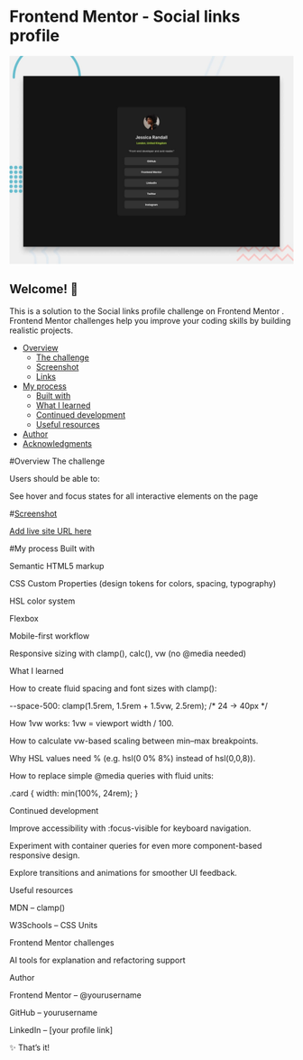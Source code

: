 # Frontend Mentor - Social links profile

![Design preview for the Social links profile coding challenge](./preview.jpg)

## Welcome! 👋
This is a solution to the Social links profile challenge on Frontend Mentor
.
Frontend Mentor challenges help you improve your coding skills by building realistic projects.

- [Overview](#overview)
  - [The challenge](#the-challenge)
  - [Screenshot](#screenshot)
  - [Links](#links)
- [My process](#my-process)
  - [Built with](#built-with)
  - [What I learned](#what-i-learned)
  - [Continued development](#continued-development)
  - [Useful resources](#useful-resources)
- [Author](#author)
- [Acknowledgments](#acknowledgments)

#Overview
The challenge

Users should be able to:

See hover and focus states for all interactive elements on the page

#[Screenshot](./design/Screenshot.png)

 [Add live site URL here](https://emelinur.github.io/social-links-profile-main/)

#My process
Built with

Semantic HTML5 markup

CSS Custom Properties (design tokens for colors, spacing, typography)

HSL color system

Flexbox

Mobile-first workflow

Responsive sizing with clamp(), calc(), vw (no @media needed)

What I learned

How to create fluid spacing and font sizes with clamp():

--space-500: clamp(1.5rem, 1.5rem + 1.5vw, 2.5rem); /* 24 → 40px */


How 1vw works: 1vw = viewport width / 100.

How to calculate vw-based scaling between min–max breakpoints.

Why HSL values need % (e.g. hsl(0 0% 8%) instead of hsl(0,0,8)).

How to replace simple @media queries with fluid units:

.card { width: min(100%, 24rem); }

Continued development

Improve accessibility with :focus-visible for keyboard navigation.

Experiment with container queries for even more component-based responsive design.

Explore transitions and animations for smoother UI feedback.

Useful resources

MDN – clamp()

W3Schools – CSS Units

Frontend Mentor
 challenges

AI tools for explanation and refactoring support

Author

Frontend Mentor – @yourusername

GitHub – yourusername

LinkedIn – [your profile link]

✨ That’s it!
